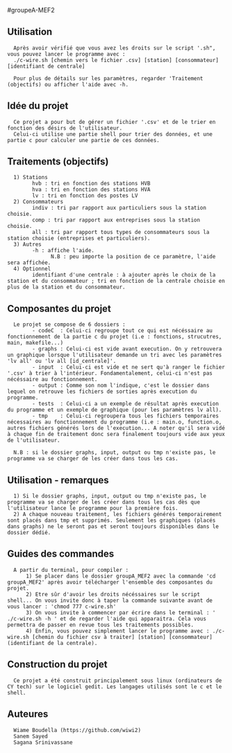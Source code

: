 #groupeA-MEF2

## Utilisation 
      Après avoir vérifié que vous avez les droits sur le script '.sh", vous pouvez lancer le programme avec : 
      ./c-wire.sh [chemin vers le fichier .csv] [station] [consommateur] [identifiant de centrale] 

      Pour plus de détails sur les paramètres, regarder 'Traitement (objectifs) ou afficher l'aide avec -h. 

## Idée du projet
      Ce projet a pour but de gérer un fichier '.csv' et de le trier en fonction des désirs de l'utilisateur. 
      Celui-ci utilise une partie shell pour trier des données, et une partie c pour calculer une partie de ces données. 

## Traitements (objectifs)
      1) Stations 
            hvb : tri en fonction des stations HVB 
            hva : tri en fonction des stations HVA 
            lv : tri en fonction des postes LV 
      2) Consommateurs
            indiv : tri par rapport aux particuliers sous la station choisie. 
            comp : tri par rapport aux entreprises sous la station choisie. 
            all : tri par rapport tous types de consommateurs sous la station choisie (entreprises et particuliers). 
      3) Autres 
            -h : affiche l'aide. 
                  N.B : peu importe la position de ce paramètre, l'aide sera affichée. 
      4) Optionnel
            identifiant d'une centrale : à ajouter après le choix de la station et du consommateur ; tri en fonction de la centrale choisie en plus de la station et du consommateur. 
            

## Composantes du projet
      Le projet se compose de 6 dossiers : 
            - codeC  : Celui-ci regroupe tout ce qui est nécéssaire au fonctionnement de la partie c du projet (i.e : fonctions, strucutres, main, makefile...) 
            - graphs : Celui-ci est vide avant execution. On y retrouvera un graphique lorsque l'utilisateur demande un tri avec les paramètres 'lv all' ou 'lv all [id_centrale]'. 
            - input  : Celui-ci est vide et ne sert qu'à ranger le fichier '.csv' à trier à l'intérieur. Fondamentalement, celui-ci n'est pas nécéssaire au fonctionnement. 
            - output : Comme son nom l'indique, c'est le dossier dans lequel on retrouve les fichiers de sorties après execution du programme. 
            - tests  : Celui-ci a un exemple de résultat après execution du programme et un exemple de graphique (pour les paramètres lv all). 
            - tmp    : Celui-ci regroupera tous les fichiers temporaires nécessaires au fonctionnement du programme (i.e : main.o, function.o, autres fichiers générés lors de l'execution... A noter qu'il sera vidé à chaque fin de traitement donc sera finalement toujours vide aux yeux de l'utilisateur. 

      N.B : si le dossier graphs, input, output ou tmp n'existe pas, le programme va se charger de les créer dans tous les cas. 

## Utilisation - remarques

      1) Si le dossier graphs, input, output ou tmp n'existe pas, le programme va se charger de les créer dans tous les cas dès que l'utilisateur lance le programme pour la première fois. 
      2) A chaque nouveau traitement, les fichiers générés temporairement sont placés dans tmp et supprimés. Seulement les graphiques (placés dans graphs) ne le seront pas et seront toujours disponibles dans le dossier dédié. 


## Guides des commandes 
      A partir du terminal, pour compiler : 
          1) Se placer dans le dossier groupA_MEF2 avec la commande 'cd groupA_MEF2' après avoir télécharger l'ensemble des composantes du projet.
          2) Etre sûr d'avoir les droits nécéssaires sur le script shell... On vous invite donc à taper la commande suivante avant de vous lancer : 'chmod 777 c-wire.sh'
          3) On vous invite à commencer par écrire dans le terminal : ' ./c-wire.sh -h ' et de regarder l'aide qui apparaitra. Cela vous permettra de passer en revue tous les traitements possibles. 
          4) Enfin, vous pouvez simplement lancer le programme avec : ./c-wire.sh [chemin du fichier csv à traiter] [station] [consommateur] (identifiant de la centrale).   


## Construction du projet 
      Ce projet a été construit principalement sous linux (ordinateurs de CY tech) sur le logiciel gedit. Les langages utilisés sont le c et le shell. 


## Auteures 
      Wiame Boudella (https://github.com/wiwi2)
      Sanem Sayed 
      Sagana Srinivassane 







          
          



